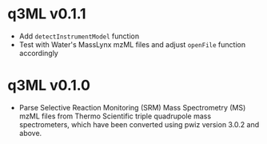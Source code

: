 # q3ML v0.1.1

* Add `detectInstrumentModel` function
* Test with Water's MassLynx mzML files and adjust `openFile` function accordingly

# q3ML v0.1.0

* Parse Selective Reaction Monitoring (SRM) Mass Spectrometry (MS) mzML files from Thermo Scientific
triple quadrupole mass spectrometers, which have been converted using pwiz version 3.0.2 and above.
